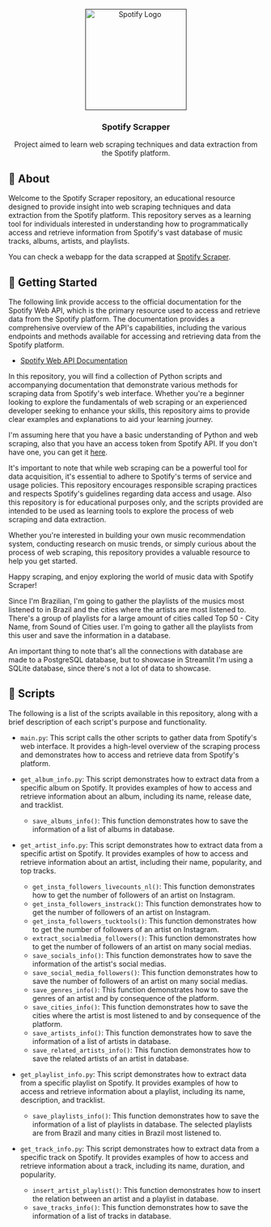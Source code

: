 <p align="center">
  <a href="" rel="noopener">
 <img width=200px height=200px src="https://play-lh.googleusercontent.com/cShys-AmJ93dB0SV8kE6Fl5eSaf4-qMMZdwEDKI5VEmKAXfzOqbiaeAsqqrEBCTdIEs=w240-h480-rw" alt="Spotify Logo"></a>
</p>

<h3 align="center">Spotify Scrapper</h3>

<p align="center"> Project aimed to learn web scraping techniques and data extraction from the Spotify platform.
    <br> 
</p>

## 🧐 About <a name = "about"></a>
Welcome to the Spotify Scraper repository, an educational resource designed to provide insight into web scraping techniques and data extraction from the Spotify platform. This repository serves as a learning tool for individuals interested in understanding how to programmatically access and retrieve information from Spotify's vast database of music tracks, albums, artists, and playlists.

You can check a webapp for the data scrapped at [Spotify Scraper](https://spotify-showcase.streamlit.app/).

## 🏁 Getting Started <a name = "getting_started"></a>
The following link provide access to the official documentation for the Spotify Web API, which is the primary resource used to access and retrieve data from the Spotify platform. The documentation provides a comprehensive overview of the API's capabilities, including the various endpoints and methods available for accessing and retrieving data from the Spotify platform.

- [Spotify Web API Documentation](https://developer.spotify.com/documentation/web-api/tutorials/getting-started)

In this repository, you will find a collection of Python scripts and accompanying documentation that demonstrate various methods for scraping data from Spotify's web interface. Whether you're a beginner looking to explore the fundamentals of web scraping or an experienced developer seeking to enhance your skills, this repository aims to provide clear examples and explanations to aid your learning journey.

I'm assuming here that you have a basic understanding of Python and web scraping, also
that you have an access token from Spotify API. If you don't have one, you can get it [here](https://developer.spotify.com/documentation/web-api/concepts/access-token).

It's important to note that while web scraping can be a powerful tool for data acquisition, it's essential to adhere to Spotify's terms of service and usage policies. This repository encourages responsible scraping practices and respects Spotify's guidelines regarding data access and usage. Also this repository is for educational purposes only, and the scripts provided are intended to be used as learning tools to explore the process of web scraping and data extraction.

Whether you're interested in building your own music recommendation system, conducting research on music trends, or simply curious about the process of web scraping, this repository provides a valuable resource to help you get started.

Happy scraping, and enjoy exploring the world of music data with Spotify Scraper!

Since I'm Brazilian, I'm going to gather the playlists of the musics most listened to in Brazil and the cities where the artists are most listened to. There's a group of playlists for a large amount of cities called Top 50 - City Name, from Sound of Cities user. I'm going to gather all the playlists from this user and save the information in a database.

An important thing to note that's all the connections with database are made
to a PostgreSQL database, but to showcase in Streamlit I'm using a SQLite database, since there's not a lot of data to showcase.

## 📜 Scripts <a name = "scripts"></a>
The following is a list of the scripts available in this repository, along with a brief description of each script's purpose and functionality.

- `main.py`: This script calls the other scripts to gather data from Spotify's web interface. It provides a high-level overview of the scraping process and demonstrates how to access and retrieve data from Spotify's platform.

- `get_album_info.py`: This script demonstrates how to extract data from a specific album on Spotify. It provides examples of how to access and retrieve information about an album, including its name, release date, and tracklist.

    - `save_albums_info()`: This function demonstrates how to save the information of a list of albums in database.

- `get_artist_info.py`: This script demonstrates how to extract data from a specific artist on Spotify. It provides examples of how to access and retrieve information about an artist, including their name, popularity, and top tracks.

    - `get_insta_followers_livecounts_nl()`: This function demonstrates how to get the number of followers of an artist on Instagram.
    - `get_insta_followers_instrack()`: This function demonstrates how to get the number of followers of an artist on Instagram.
    - `get_insta_followers_tucktools()`: This function demonstrates how to get the number of followers of an artist on Instagram.
    - `extract_socialmedia_followers()`: This function demonstrates how to get the number of followers of an artist on many social medias.
    - `save_socials_info()`: This function demonstrates how to save the information of the artist's social medias.
    - `save_social_media_followers()`: This function demonstrates how to save the number of followers of an artist on many social medias.
    - `save_genres_info()`: This function demonstrates how to save the genres of an artist and by consequence of the platform.
    - `save_cities_info()`: This function demonstrates how to save the cities where the artist is most listened to and by consequence of the platform.
    - `save_artists_info()`: This function demonstrates how to save the information of a list of artists in database.
    - `save_related_artists_info()`: This function demonstrates how to save the related artists of an artist in database.

- `get_playlist_info.py`: This script demonstrates how to extract data from a specific playlist on Spotify. It provides examples of how to access and retrieve information about a playlist, including its name, description, and tracklist.
  - `save_playlists_info()`: This function demonstrates how to save the information of a list of playlists in database. The selected playlists are from Brazil and many cities in Brazil most listened to.

- `get_track_info.py`: This script demonstrates how to extract data from a specific track on Spotify. It provides examples of how to access and retrieve information about a track, including its name, duration, and popularity.
    - `insert_artist_playlist()`: This function demonstrates how to insert the relation between an artist and a playlist in database.
    - `save_tracks_info()`: This function demonstrates how to save the information of a list of tracks in database.